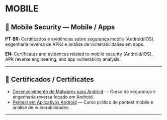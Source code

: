 # MOBILE

## 📱 Mobile Security — Mobile / Apps

**PT-BR:** Certificados e evidências sobre segurança mobile (Android/iOS), engenharia reversa de APKs e análise de vulnerabilidades em apps.  

**EN:** Certificates and evidences related to mobile security (Android/iOS), APK reverse engineering, and app vulnerability analysis.

---

## 📜 Certificados / Certificates

- [Desenvolvimento de Malwares para Android](./certificates/desenvolvimento-de-malwares-para-android.pdf) — Curso de segurança e engenharia reversa focado em Android.  
- [Pentest em Aplicativos Android](./certificates/pentest-em-aplicativos-android.pdf) — Curso prático de pentest mobile e análise de vulnerabilidades.

---
